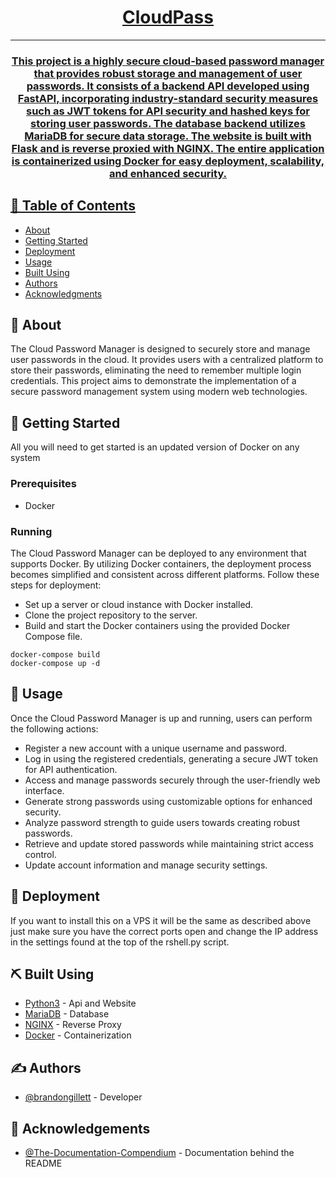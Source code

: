 <p align="center">
  <a href="" rel="noopener">
</p>

<h1 align="center">CloudPass</h1>

<div align="center">

</div>

---
<h3 align="center">
      This project is a highly secure cloud-based password manager that provides robust storage and management of user passwords. It consists of a backend API developed using FastAPI, incorporating industry-standard security measures such as JWT tokens for API security and hashed keys for storing user passwords. The database backend utilizes MariaDB for secure data storage. The website is built with Flask and is reverse proxied with NGINX. The entire application is containerized using Docker for easy deployment, scalability, and enhanced security.
      <br>
  </p>
  </h3>
  
## 📝 Table of Contents
- [About](#about)
- [Getting Started](#getting_started)
- [Deployment](#deployment)
- [Usage](#usage)
- [Built Using](#built_using)
- [Authors](#authors)
- [Acknowledgments](#acknowledgement)

## 🧐 About <a name = "about"></a>
The Cloud Password Manager is designed to securely store and manage user passwords in the cloud. It provides users with a centralized platform to store their passwords, eliminating the need to remember multiple login credentials. This project aims to demonstrate the implementation of a secure password management system using modern web technologies.
## 🏁 Getting Started <a name = "getting_started"></a>
All you will need to get started is an updated version of Docker on any system

### Prerequisites
- Docker

### Running
The Cloud Password Manager can be deployed to any environment that supports Docker. By utilizing Docker containers, the deployment process becomes simplified and consistent across different platforms. Follow these steps for deployment:

- Set up a server or cloud instance with Docker installed.
- Clone the project repository to the server.
- Build and start the Docker containers using the provided Docker Compose file.

```
docker-compose build
docker-compose up -d
```


## 🎈 Usage <a name="usage"></a>
Once the Cloud Password Manager is up and running, users can perform the following actions:

- Register a new account with a unique username and password.
- Log in using the registered credentials, generating a secure JWT token for API authentication.
- Access and manage passwords securely through the user-friendly web interface.
- Generate strong passwords using customizable options for enhanced security.
- Analyze password strength to guide users towards creating robust passwords.
- Retrieve and update stored passwords while maintaining strict access control.
- Update account information and manage security settings.


## 🚀 Deployment <a name = "deployment"></a>
If you want to install this on a VPS it will be the same as described above just make sure you have the correct ports open and change the IP address in the settings found at the top of the rshell.py script.

## ⛏️ Built Using <a name = "built_using"></a>
- [Python3](https://www.python.org/) - Api and Website
- [MariaDB](https://mariadb.org/) - Database
- [NGINX](https://www.nginx.com/) - Reverse Proxy
- [Docker](https://www.docker.com/) - Containerization

## ✍️ Authors <a name = "authors"></a>
- [@brandongillett](https://github.com/brandongillett) - Developer

## 🎉 Acknowledgements <a name = "acknowledgement"></a>
- [@The-Documentation-Compendium](https://github.com/kylelobo/The-Documentation-Compendium) - Documentation behind the README
